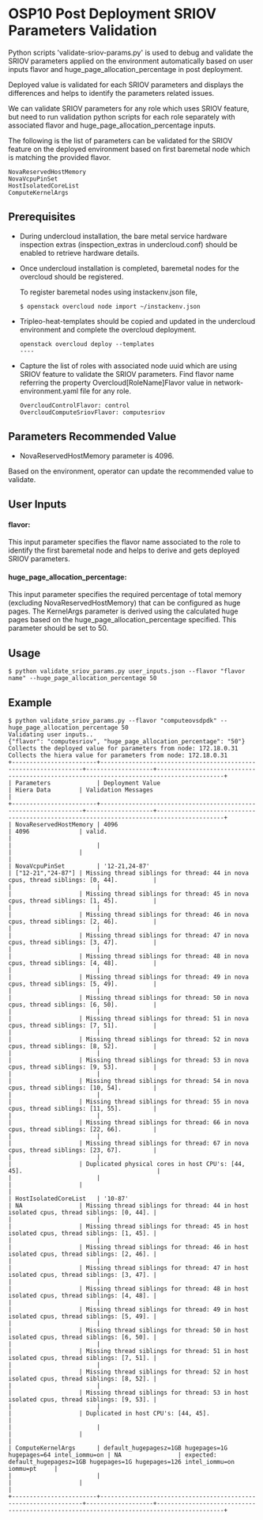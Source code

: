 # OSP10 Post Deployment SRIOV Parameters Validation

Python scripts 'validate-sriov-params.py' is used to debug and validate the
SRIOV parameters applied on the environment automatically based on user inputs
flavor and huge_page_allocation_percentage in post deployment.

Deployed value is validated for each SRIOV parameters and displays
the differences and helps to identify the parameters related issues.

We can validate SRIOV parameters for any role which uses SRIOV feature, but
need to run validation python scripts for each role separately with associated
flavor and huge_page_allocation_percentage inputs.

The following is the list of parameters can be validated for the SRIOV feature
on the deployed environment based on first baremetal node which is matching
the provided flavor.

```
NovaReservedHostMemory
NovaVcpuPinSet
HostIsolatedCoreList
ComputeKernelArgs
```

## Prerequisites
* During undercloud installation, the bare metal service hardware
  inspection extras (inspection_extras in undercloud.conf) should be enabled to
  retrieve hardware details.
* Once undercloud installation is completed, baremetal nodes for the overcloud
  should be registered.

  To register baremetal nodes using instackenv.json file,
  ```
  $ openstack overcloud node import ~/instackenv.json
  ```
* Tripleo-heat-templates should be copied and updated in the undercloud
  environment and complete the overcloud deployment.
  ```
  openstack overcloud deploy --templates
  ----
  ``` 
* Capture the list of roles with associated node uuid which are using SRIOV
  feature to validate the SRIOV parameters.
  Find flavor name referring the property Overcloud[RoleName]Flavor value in
  network-environment.yaml file for any role.
  ```
  OvercloudControlFlavor: control
  OvercloudComputeSriovFlavor: computesriov
  ```

## Parameters Recommended Value
* NovaReservedHostMemory parameter is 4096.

Based on the environment, operator can update the recommended value to validate.

## User Inputs

#### flavor:                                                                    
This input parameter specifies the flavor name associated to the role to        
identify the first baremetal node and helps to derive and gets deployed
SRIOV parameters.

#### huge_page_allocation_percentage:
This input parameter specifies the required percentage of total memory
(excluding NovaReservedHostMemory) that can be configured as huge pages.
The KernelArgs parameter is derived using the calculated huge pages based
on the huge_page_allocation_percentage specified. This parameter should be
set to 50.

## Usage

```
$ python validate_sriov_params.py user_inputs.json --flavor "flavor name" --huge_page_allocation_percentage 50
```

## Example

```
$ python validate_sriov_params.py --flavor "computeovsdpdk" --huge_page_allocation_percentage 50
Validating user inputs..
{"flavor": "computesriov", "huge_page_allocation_percentage": "50"}
Collects the deployed value for parameters from node: 172.18.0.31
Collects the hiera value for parameters from node: 172.18.0.31
+------------------------+-----------------------------------------------------------------+-------------------+-----------------------------------------------------------------------------------------+
| Parameters             | Deployment Value                                                | Hiera Data        | Validation Messages                                                                     |
+------------------------+-----------------------------------------------------------------+-------------------+-----------------------------------------------------------------------------------------+
| NovaReservedHostMemory | 4096                                                            | 4096              | valid.                                                                                  |
|                        |                                                                 |                   |                                                                                         |
| NovaVcpuPinSet         | '12-21,24-87'                                                   | ["12-21","24-87"] | Missing thread siblings for thread: 44 in nova cpus, thread siblings: [0, 44].          |
|                        |                                                                 |                   | Missing thread siblings for thread: 45 in nova cpus, thread siblings: [1, 45].          |
|                        |                                                                 |                   | Missing thread siblings for thread: 46 in nova cpus, thread siblings: [2, 46].          |
|                        |                                                                 |                   | Missing thread siblings for thread: 47 in nova cpus, thread siblings: [3, 47].          |
|                        |                                                                 |                   | Missing thread siblings for thread: 48 in nova cpus, thread siblings: [4, 48].          |
|                        |                                                                 |                   | Missing thread siblings for thread: 49 in nova cpus, thread siblings: [5, 49].          |
|                        |                                                                 |                   | Missing thread siblings for thread: 50 in nova cpus, thread siblings: [6, 50].          |
|                        |                                                                 |                   | Missing thread siblings for thread: 51 in nova cpus, thread siblings: [7, 51].          |
|                        |                                                                 |                   | Missing thread siblings for thread: 52 in nova cpus, thread siblings: [8, 52].          |
|                        |                                                                 |                   | Missing thread siblings for thread: 53 in nova cpus, thread siblings: [9, 53].          |
|                        |                                                                 |                   | Missing thread siblings for thread: 54 in nova cpus, thread siblings: [10, 54].         |
|                        |                                                                 |                   | Missing thread siblings for thread: 55 in nova cpus, thread siblings: [11, 55].         |
|                        |                                                                 |                   | Missing thread siblings for thread: 66 in nova cpus, thread siblings: [22, 66].         |
|                        |                                                                 |                   | Missing thread siblings for thread: 67 in nova cpus, thread siblings: [23, 67].         |
|                        |                                                                 |                   | Duplicated physical cores in host CPU's: [44, 45].                                      |
|                        |                                                                 |                   |                                                                                         |
| HostIsolatedCoreList   | '10-87'                                                         | NA                | Missing thread siblings for thread: 44 in host isolated cpus, thread siblings: [0, 44]. |
|                        |                                                                 |                   | Missing thread siblings for thread: 45 in host isolated cpus, thread siblings: [1, 45]. |
|                        |                                                                 |                   | Missing thread siblings for thread: 46 in host isolated cpus, thread siblings: [2, 46]. |
|                        |                                                                 |                   | Missing thread siblings for thread: 47 in host isolated cpus, thread siblings: [3, 47]. |
|                        |                                                                 |                   | Missing thread siblings for thread: 48 in host isolated cpus, thread siblings: [4, 48]. |
|                        |                                                                 |                   | Missing thread siblings for thread: 49 in host isolated cpus, thread siblings: [5, 49]. |
|                        |                                                                 |                   | Missing thread siblings for thread: 50 in host isolated cpus, thread siblings: [6, 50]. |
|                        |                                                                 |                   | Missing thread siblings for thread: 51 in host isolated cpus, thread siblings: [7, 51]. |
|                        |                                                                 |                   | Missing thread siblings for thread: 52 in host isolated cpus, thread siblings: [8, 52]. |
|                        |                                                                 |                   | Missing thread siblings for thread: 53 in host isolated cpus, thread siblings: [9, 53]. |
|                        |                                                                 |                   | Duplicated in host CPU's: [44, 45].                                                     |
|                        |                                                                 |                   |                                                                                         |
| ComputeKernelArgs      | default_hugepagesz=1GB hugepages=1G hugepages=64 intel_iommu=on | NA                | expected: default_hugepagesz=1GB hugepages=1G hugepages=126 intel_iommu=on iommu=pt     |
|                        |                                                                 |                   |                                                                                         |
+------------------------+-----------------------------------------------------------------+-------------------+-----------------------------------------------------------------------------------------+
```
